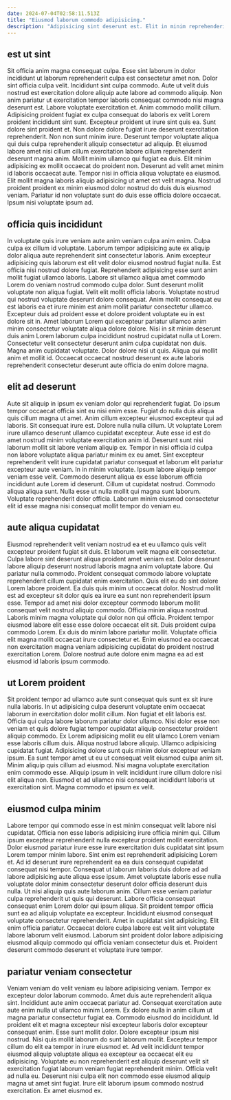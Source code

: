 ```yaml
---
date: 2024-07-04T02:58:11.513Z
title: "Eiusmod laborum commodo adipisicing."
description: "Adipisicing sint deserunt est. Elit in minim reprehenderit eu ipsum est mollit velit dolore excepteur fugiat non nisi sunt."
---
```



## est ut sint

Sit officia anim magna consequat culpa. Esse sint laborum in dolor incididunt ut laborum reprehenderit culpa est consectetur amet non. Dolor sint officia culpa velit. Incididunt sint culpa commodo. Aute ut velit duis nostrud est exercitation dolore aliquip aute labore ad commodo aliquip. Non anim pariatur ut exercitation tempor laboris consequat commodo nisi magna deserunt est. Labore voluptate exercitation et.
Anim commodo mollit cillum. Adipisicing proident fugiat ex culpa consequat do laboris ex velit Lorem proident incididunt sint sunt. Excepteur proident ut irure sint quis ea. Sunt dolore sint proident et. Non dolore dolore fugiat irure deserunt exercitation reprehenderit. Non non sunt minim irure. Deserunt tempor voluptate aliqua qui duis culpa reprehenderit aliquip consectetur ad aliquip. Et eiusmod labore amet nisi cillum cillum exercitation labore cillum reprehenderit deserunt magna anim.
Mollit minim ullamco qui fugiat ea duis. Elit minim adipisicing ex mollit occaecat do proident non. Deserunt ad velit amet minim id laboris occaecat aute. Tempor nisi in officia aliqua voluptate ea eiusmod. Elit mollit magna laboris aliquip adipisicing ut amet est velit magna. Nostrud proident proident ex minim eiusmod dolor nostrud do duis duis eiusmod veniam. Pariatur id non voluptate sunt do duis esse officia dolore occaecat. Ipsum nisi voluptate ipsum ad.

## officia quis incididunt

In voluptate quis irure veniam aute anim veniam culpa anim enim. Culpa culpa ex cillum id voluptate. Laborum tempor adipisicing aute ex aliquip dolor aliqua aute reprehenderit sint consectetur laboris. Anim excepteur adipisicing quis laborum est elit velit dolor eiusmod nostrud fugiat nulla.
Est officia nisi nostrud dolore fugiat. Reprehenderit adipisicing esse sunt anim mollit fugiat ullamco laboris. Labore sit ullamco aliqua amet commodo Lorem do veniam nostrud commodo culpa dolor. Sunt deserunt mollit voluptate non aliqua fugiat. Velit elit mollit officia laboris. Voluptate nostrud qui nostrud voluptate deserunt dolore consequat. Anim mollit consequat eu est laboris ea et irure minim est anim mollit pariatur consectetur ullamco. Excepteur duis ad proident esse et dolore proident voluptate eu in est dolore sit in.
Amet laborum Lorem qui excepteur pariatur ullamco anim minim consectetur voluptate aliqua dolore dolore. Nisi in sit minim deserunt duis anim Lorem laborum culpa incididunt nostrud cupidatat nulla ut Lorem. Consectetur velit consectetur deserunt anim culpa cupidatat non duis. Magna anim cupidatat voluptate. Dolor dolore nisi ut quis. Aliqua qui mollit anim et mollit id. Occaecat occaecat nostrud deserunt ex aute laboris reprehenderit consectetur deserunt aute officia do enim dolore magna.

## elit ad deserunt

Aute sit aliquip in ipsum ex veniam dolor qui reprehenderit fugiat. Do ipsum tempor occaecat officia sint eu nisi enim esse. Fugiat do nulla duis aliqua quis cillum magna ut amet. Anim cillum excepteur eiusmod excepteur qui ad laboris. Sit consequat irure est. Dolore nulla nulla cillum. Ut voluptate Lorem irure ullamco deserunt ullamco cupidatat excepteur. Aute esse id est do amet nostrud minim voluptate exercitation anim id.
Deserunt sunt nisi laborum mollit sit labore veniam aliquip ex. Tempor in nisi officia id culpa non labore voluptate aliqua pariatur minim ex eu amet. Sint excepteur reprehenderit velit irure cupidatat pariatur consequat et laborum elit pariatur excepteur aute veniam. In in minim voluptate. Ipsum labore aliquip tempor veniam esse velit. Commodo deserunt aliqua ex esse laborum officia incididunt aute Lorem id deserunt.
Cillum ut cupidatat nostrud. Commodo aliqua aliqua sunt. Nulla esse ut nulla mollit qui magna sunt laborum. Voluptate reprehenderit dolor officia. Laborum minim eiusmod consectetur elit id esse magna nisi consequat mollit tempor do veniam eu.

## aute aliqua cupidatat

Eiusmod reprehenderit velit veniam nostrud ea et eu ullamco quis velit excepteur proident fugiat sit duis. Et laborum velit magna elit consectetur. Culpa labore sint deserunt aliqua proident amet veniam est. Dolor deserunt labore aliquip deserunt nostrud laboris magna anim voluptate labore. Qui pariatur nulla commodo. Proident consequat commodo labore voluptate reprehenderit cillum cupidatat enim exercitation. Quis elit eu do sint dolore Lorem labore proident. Ea duis quis minim ut occaecat dolor.
Nostrud mollit est ad excepteur sit dolor quis ea irure ea sunt non reprehenderit ipsum esse. Tempor ad amet nisi dolor excepteur commodo laborum mollit consequat velit nostrud aliquip commodo. Officia minim aliqua nostrud. Laboris minim magna voluptate qui dolor non qui officia.
Proident tempor eiusmod labore elit esse esse dolore occaecat elit sit. Duis proident culpa commodo Lorem. Ex duis do minim labore pariatur mollit. Voluptate officia elit magna mollit occaecat irure consectetur et. Enim eiusmod ea occaecat non exercitation magna veniam adipisicing cupidatat do proident nostrud exercitation Lorem. Dolore nostrud aute dolore enim magna ea ad est eiusmod id laboris ipsum commodo.

## ut Lorem proident

Sit proident tempor ad ullamco aute sunt consequat quis sunt ex sit irure nulla laboris. In ut adipisicing culpa deserunt voluptate enim occaecat laborum in exercitation dolor mollit cillum. Non fugiat et elit laboris est. Officia qui culpa labore laborum pariatur dolor ullamco. Nisi dolor esse non veniam et quis dolore fugiat tempor cupidatat aliquip consectetur proident aliquip commodo.
Ex Lorem adipisicing mollit eu elit ullamco Lorem veniam esse laboris cillum duis. Aliqua nostrud labore aliquip. Ullamco adipisicing cupidatat fugiat. Adipisicing dolore sunt quis minim dolor excepteur veniam ipsum. Ea sunt tempor amet ut eu ut consequat velit eiusmod culpa anim sit. Minim aliquip quis cillum ad eiusmod.
Nisi magna voluptate exercitation enim commodo esse. Aliquip ipsum in velit incididunt irure cillum dolore nisi elit aliqua non. Eiusmod et ad ullamco nisi consequat incididunt laboris ut exercitation sint. Magna commodo et ipsum ex velit.

## eiusmod culpa minim

Labore tempor qui commodo esse in est minim consequat velit labore nisi cupidatat. Officia non esse laboris adipisicing irure officia minim qui. Cillum ipsum excepteur reprehenderit nulla excepteur proident mollit exercitation. Dolor eiusmod pariatur irure esse irure exercitation duis cupidatat sint ipsum Lorem tempor minim labore. Sint enim est reprehenderit adipisicing Lorem et. Ad id deserunt irure reprehenderit ea ea duis consequat cupidatat consequat nisi tempor.
Consequat ut laborum laboris duis dolore ad ad labore adipisicing aute aliqua esse ipsum. Amet voluptate laboris esse nulla voluptate dolor minim consectetur deserunt dolor officia deserunt duis nulla. Ut nisi aliquip quis aute laborum anim. Cillum esse veniam pariatur culpa reprehenderit ut quis qui deserunt. Labore officia consequat consequat enim Lorem dolor qui ipsum aliqua.
Sit proident tempor officia sunt ea ad aliquip voluptate ea excepteur. Incididunt eiusmod consequat voluptate consectetur reprehenderit. Amet in cupidatat sint adipisicing. Elit enim officia pariatur. Occaecat dolore culpa labore est velit sint voluptate labore laborum velit eiusmod. Laborum sint proident dolor labore adipisicing eiusmod aliquip commodo qui officia veniam consectetur duis et. Proident deserunt commodo deserunt et voluptate irure tempor.

## pariatur veniam consectetur

Veniam veniam do velit veniam eu labore adipisicing veniam. Tempor ex excepteur dolor laborum commodo. Amet duis aute reprehenderit aliqua sint. Incididunt aute anim occaecat pariatur ad.
Consequat exercitation aute aute enim nulla ut ullamco minim Lorem. Ex dolore nulla in anim cillum ut magna pariatur consectetur fugiat ea. Commodo eiusmod do incididunt. Id proident elit et magna excepteur nisi excepteur laboris dolor excepteur consequat enim. Esse sunt mollit dolor. Dolore excepteur ipsum nisi nostrud.
Nisi quis mollit laborum do sunt laborum mollit. Excepteur tempor cillum do elit ea tempor in irure eiusmod et. Ad velit incididunt tempor eiusmod aliquip voluptate aliqua ea excepteur ea occaecat elit eu adipisicing. Voluptate eu non reprehenderit est aliquip deserunt velit sit exercitation fugiat laborum veniam fugiat reprehenderit minim. Officia velit ad nulla eu. Deserunt nisi culpa elit non commodo esse eiusmod aliquip magna ut amet sint fugiat. Irure elit laborum ipsum commodo nostrud exercitation. Ex amet eiusmod ex.

